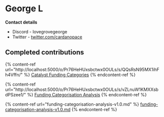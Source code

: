 # George L

**Contact details**

* Discord - lovegrovegeorge
* Twitter - [twitter.com/cardanopace](https://twitter.com/cardanopace)

## Completed contributions

{% content-ref url="http://localhost:5000/o/Pr76HeHUxsbctwx0OULs/s/QQsRsN95MX1ihFh4Vffn/" %}
[Catalyst Funding Categories](http://localhost:5000/o/Pr76HeHUxsbctwx0OULs/s/QQsRsN95MX1ihFh4Vffn/)
{% endcontent-ref %}

{% content-ref url="http://localhost:5000/o/Pr76HeHUxsbctwx0OULs/s/vZLnuW1KMXXsbdPSzee1/" %}
[Funding Categorisation Analysis](http://localhost:5000/o/Pr76HeHUxsbctwx0OULs/s/vZLnuW1KMXXsbdPSzee1/)
{% endcontent-ref %}

{% content-ref url="funding-categorisation-analysis-v1.0.md" %}
[funding-categorisation-analysis-v1.0.md](funding-categorisation-analysis-v1.0.md)
{% endcontent-ref %}
